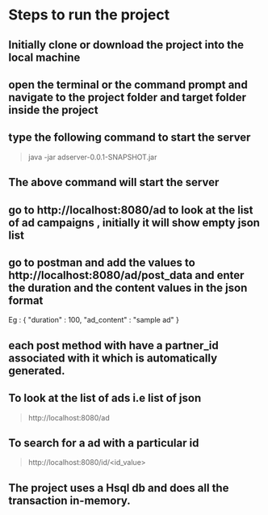 # Steps to run the project

## Initially clone or download the project into the local machine
## open the terminal or the command prompt and navigate to the project folder and target folder inside the project
## type the following command to start the server
> java -jar adserver-0.0.1-SNAPSHOT.jar

## The above command will start the server
## go to http://localhost:8080/ad to look at the list of ad campaigns , initially it will show empty json list
## go to postman and add the values to http://localhost:8080/ad/post_data and enter the duration and the content values in the json format
Eg : {
	"duration" : 100,
	"ad_content" : "sample ad"
}
## each post method with have a partner_id associated with it which is automatically generated.
## To look at the list of ads i.e list of json
> http://localhost:8080/ad
## To search for a ad with a particular id
> http://localhost:8080/id/<id_value>

## The project uses a  Hsql db and does all the transaction in-memory.
